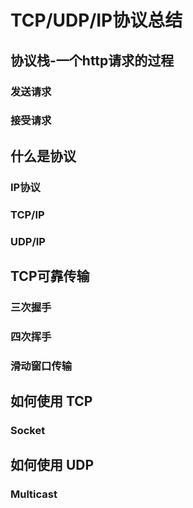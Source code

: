 # TCP/UDP/IP协议总结

## 协议栈-一个http请求的过程

### 发送请求

### 接受请求

## 什么是协议

### IP协议

### TCP/IP

### UDP/IP

## TCP可靠传输

### 三次握手

### 四次挥手

### 滑动窗口传输

## **如何使用** **TCP**

### Socket

## 如何使用 **UDP**

### **Multicast**